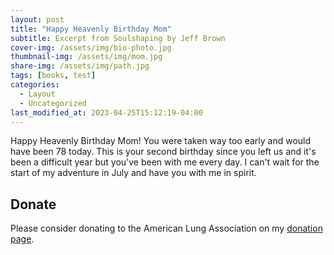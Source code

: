 ```yaml
---
layout: post
title: "Happy Heavenly Birthday Mom"
subtitle: Excerpt from Soulshaping by Jeff Brown
cover-img: /assets/img/bio-photo.jpg
thumbnail-img: /assets/img/mom.jpg
share-img: /assets/img/path.jpg
tags: [books, test]
categories:
  - Layout
  - Uncategorized
last_modified_at: 2023-04-25T15:12:19-04:00
---
```


Happy Heavenly Birthday Mom! You were taken way too early and would have been 78 today. This is your second birthday since you left us and it's been a difficult year but you've been with me every day. I can't wait for the start of my adventure in July and have you with me in spirit.

## Donate

Please consider donating to the American Lung Association on my [donation page](https://bealungsaver.funraise.org/fundraiser/erik-azar).